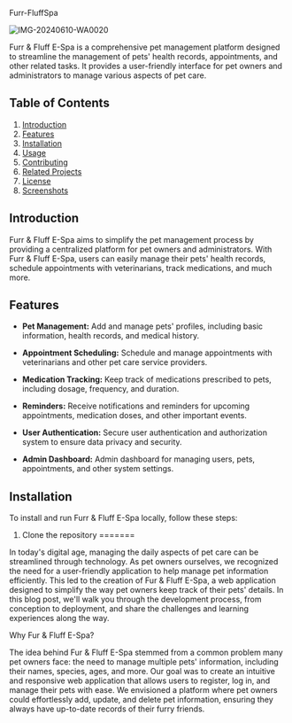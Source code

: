 Furr-FluffSpa

![IMG-20240610-WA0020](https://github.com/zhabwe254/Furr-FlffSpa/assets/132429932/c17e6beb-eb36-4601-8a35-568c1850e29c)

Furr & Fluff E-Spa is a comprehensive pet management platform designed to streamline the management of pets' health records, appointments, and other related tasks. It provides a user-friendly interface for pet owners and administrators to manage various aspects of pet care.

## Table of Contents
1. [Introduction](#introduction)
2. [Features](#features)
3. [Installation](#installation)
4. [Usage](#usage)
5. [Contributing](#contributing)
6. [Related Projects](#related-projects)
7. [License](#license)
8. [Screenshots](#screenshots)

## Introduction

Furr & Fluff E-Spa aims to simplify the pet management process by providing a centralized platform for pet owners and administrators. With Furr & Fluff E-Spa, users can easily manage their pets' health records, schedule appointments with veterinarians, track medications, and much more.

## Features

- **Pet Management:** Add and manage pets' profiles, including basic information, health records, and medical history.
  
- **Appointment Scheduling:** Schedule and manage appointments with veterinarians and other pet care service providers.
  
- **Medication Tracking:** Keep track of medications prescribed to pets, including dosage, frequency, and duration.
  
- **Reminders:** Receive notifications and reminders for upcoming appointments, medication doses, and other important events.
  
- **User Authentication:** Secure user authentication and authorization system to ensure data privacy and security.
  
- **Admin Dashboard:** Admin dashboard for managing users, pets, appointments, and other system settings.

## Installation

To install and run Furr & Fluff E-Spa locally, follow these steps:

1. Clone the repository
=======

In today's digital age, managing the daily aspects of pet care can be streamlined through technology. As pet owners ourselves, we recognized the need for a user-friendly application to help manage pet information efficiently. This led to the creation of Fur & Fluff E-Spa, a web application designed to simplify the way pet owners keep track of their pets' details. In this blog post, we'll walk you through the development process, from conception to deployment, and share the challenges and learning experiences along the way.

Why Fur & Fluff E-Spa?

The idea behind Fur & Fluff E-Spa stemmed from a common problem many pet owners face: the need to manage multiple pets' information, including their names, species, ages, and more. Our goal was to create an intuitive and responsive web application that allows users to register, log in, and manage their pets with ease. We envisioned a platform where pet owners could effortlessly add, update, and delete pet information, ensuring they always have up-to-date records of their furry friends.
